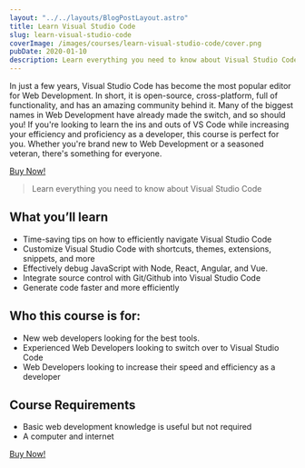 ```yaml
---
layout: "../../layouts/BlogPostLayout.astro"
title: Learn Visual Studio Code
slug: learn-visual-studio-code
coverImage: /images/courses/learn-visual-studio-code/cover.png
pubDate: 2020-01-10
description: Learn everything you need to know about Visual Studio Code!
---
```


In just a few years, Visual Studio Code has become the most popular editor for Web Development. In short, it is open-source, cross-platform, full of functionality, and has an amazing community behind it. Many of the biggest names in Web Development have already made the switch, and so should you! If you're looking to learn the ins and outs of VS Code while increasing your efficiency and proficiency as a developer, this course is perfect for you. Whether you're brand new to Web Development or a seasoned veteran, there's something for everyone.

[Buy Now!](https://www.udemy.com/learn-visual-studio-code)

> Learn everything you need to know about Visual Studio Code

## What you’ll learn

- Time-saving tips on how to efficiently navigate Visual Studio Code
- Customize Visual Studio Code with shortcuts, themes, extensions, snippets, and more
- Effectively debug JavaScript with Node, React, Angular, and Vue.
- Integrate source control with Git/Github into Visual Studio Code
- Generate code faster and more efficiently

## Who this course is for:

- New web developers looking for the best tools.
- Experienced Web Developers looking to switch over to Visual Studio Code
- Web Developers looking to increase their speed and efficiency as a developer

## Course Requirements

- Basic web development knowledge is useful but not required
- A computer and internet

[Buy Now!](https://www.udemy.com/learn-visual-studio-code)
